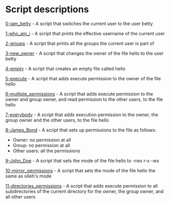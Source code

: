 # Script descriptions
[0-iam_betty](https://github.com/chelseyqc/holbertonschool-shell/blob/master/permissions/0-iam_betty) - A script that switches the current user to the user betty


[1-who_am_i](https://github.com/chelseyqc/holbertonschool-shell/blob/master/permissions/1-who_am_i) - A script that prints the effective username of the current user


[2-groups](https://github.com/chelseyqc/holbertonschool-shell/blob/master/permissions/2-groups) - A script that prints all the groups the current user is part of


[3-new_owner](https://github.com/chelseyqc/holbertonschool-shell/blob/master/permissions/3-new_owner) - A script that changes the owner of the file hello to the user betty


[4-empty](https://github.com/chelseyqc/holbertonschool-shell/blob/master/permissions/4-empty) - A script that creates an empty file called hello


[5-execute](https://github.com/chelseyqc/holbertonschool-shell/blob/master/permissions/5-execute) - A script that adds execute permission to the owner of the file hello


[6-multiple_permissions](https://github.com/chelseyqc/holbertonschool-shell/blob/master/permissions/6-multiple_permissions) - A script that adds execute permission to the owner and group owner, and read permission to the other users, to the file hello


[7-everybody](https://github.com/chelseyqc/holbertonschool-shell/blob/master/permissions/0-iam_betty) - A script that adds execution permission to the owner, the group owner and the other users, to the file hello


[8-James_Bond](https://github.com/chelseyqc/holbertonschool-shell/blob/master/permissions/8-James_Bond) - A script that sets up permissions to the file as follows:
- Owner: no permission at all
- Group: no permission at all
- Other users: all the permissions


[9-John_Doe](https://github.com/chelseyqc/holbertonschool-shell/blob/master/permissions/9-John_Doe) - A script that sets the mode of the file hello to -rwx r-x -wx


[10-mirror_permissions](https://github.com/chelseyqc/holbertonschool-shell/blob/master/permissions/10-mirror_permissions) - A script that sets the mode of the file hello the same as olleh's mode


[11-directories_permissions](https://github.com/chelseyqc/holbertonschool-shell/blob/master/permissions/11-directories_permissions) - A script that adds execute permission to all subdirectories of the current directory for the owner, the group owner, and all other users

